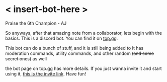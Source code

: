 # < insert-bot-here >
Praise the 6th Champion - AJ


So anyways, after that amazing note from a collaborator, lets begin with the basics. This is a discord bot. You can find it on [top.gg](https://top.gg/bot/780928781858373672 "<Insert Bot Here>").

This bot can do a bunch of stuff, and it is still being added to
It has moderation commands, utility commands, and other random ~~(and some secret ones)~~ as well

the bot page on top.gg has more details. If you just wanna invite it and start using it, [this is the invite link](https://top.gg/bot/780928781858373672/invite "Invite <Insert Bot Here>"). Have fun!
